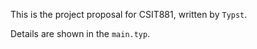 This is the project proposal for CSIT881, written by `Typst`. 

Details are shown in the `main.typ`.

